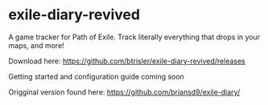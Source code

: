 # exile-diary-revived
A game tracker for Path of Exile.  Track literally everything that drops in your maps, and more!

Download here: https://github.com/btrisler/exile-diary-revived/releases

Getting started and configuration guide coming soon

Origginal version found here: https://github.com/briansd9/exile-diary/